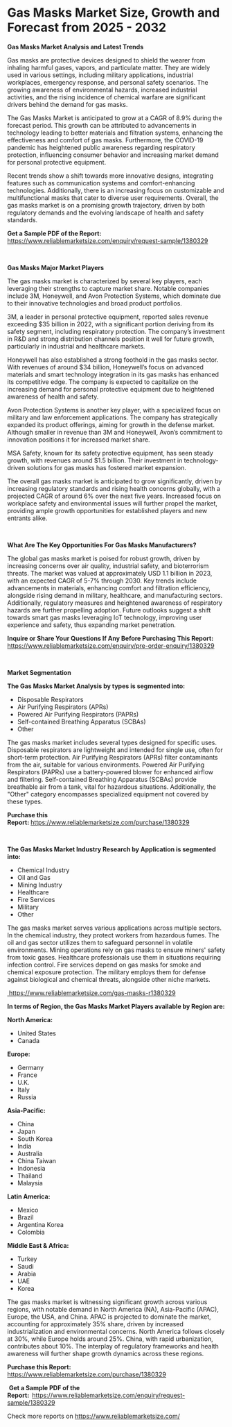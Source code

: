 <p><h1>Gas Masks Market Size, Growth and Forecast from 2025 - 2032</h1></p><p><strong>Gas Masks Market Analysis and Latest Trends</strong></p>
<p><p>Gas masks are protective devices designed to shield the wearer from inhaling harmful gases, vapors, and particulate matter. They are widely used in various settings, including military applications, industrial workplaces, emergency response, and personal safety scenarios. The growing awareness of environmental hazards, increased industrial activities, and the rising incidence of chemical warfare are significant drivers behind the demand for gas masks.</p><p>The Gas Masks Market is anticipated to grow at a CAGR of 8.9% during the forecast period. This growth can be attributed to advancements in technology leading to better materials and filtration systems, enhancing the effectiveness and comfort of gas masks. Furthermore, the COVID-19 pandemic has heightened public awareness regarding respiratory protection, influencing consumer behavior and increasing market demand for personal protective equipment.</p><p>Recent trends show a shift towards more innovative designs, integrating features such as communication systems and comfort-enhancing technologies. Additionally, there is an increasing focus on customizable and multifunctional masks that cater to diverse user requirements. Overall, the gas masks market is on a promising growth trajectory, driven by both regulatory demands and the evolving landscape of health and safety standards.</p></p>
<p><strong>Get a Sample PDF of the Report:&nbsp;</strong> <a href="https://www.reliablemarketsize.com/enquiry/request-sample/1380329?utm_campaign=1898&utm_medium=2&utm_source=Github&utm_content=ia&utm_term=09022025&utm_id=gas-masks">https://www.reliablemarketsize.com/enquiry/request-sample/1380329</a></p>
<p>&nbsp;</p>
<p><strong>Gas Masks Major Market Players</strong></p>
<p><p>The gas masks market is characterized by several key players, each leveraging their strengths to capture market share. Notable companies include 3M, Honeywell, and Avon Protection Systems, which dominate due to their innovative technologies and broad product portfolios.</p><p>3M, a leader in personal protective equipment, reported sales revenue exceeding $35 billion in 2022, with a significant portion deriving from its safety segment, including respiratory protection. The company’s investment in R&D and strong distribution channels position it well for future growth, particularly in industrial and healthcare markets.</p><p>Honeywell has also established a strong foothold in the gas masks sector. With revenues of around $34 billion, Honeywell’s focus on advanced materials and smart technology integration in its gas masks has enhanced its competitive edge. The company is expected to capitalize on the increasing demand for personal protective equipment due to heightened awareness of health and safety.</p><p>Avon Protection Systems is another key player, with a specialized focus on military and law enforcement applications. The company has strategically expanded its product offerings, aiming for growth in the defense market. Although smaller in revenue than 3M and Honeywell, Avon’s commitment to innovation positions it for increased market share.</p><p>MSA Safety, known for its safety protective equipment, has seen steady growth, with revenues around $1.5 billion. Their investment in technology-driven solutions for gas masks has fostered market expansion.</p><p>The overall gas masks market is anticipated to grow significantly, driven by increasing regulatory standards and rising health concerns globally, with a projected CAGR of around 6% over the next five years. Increased focus on workplace safety and environmental issues will further propel the market, providing ample growth opportunities for established players and new entrants alike.</p></p>
<p>&nbsp;</p>
<p><strong>What Are The Key Opportunities For Gas Masks Manufacturers?</strong></p>
<p><p>The global gas masks market is poised for robust growth, driven by increasing concerns over air quality, industrial safety, and bioterrorism threats. The market was valued at approximately USD 1.1 billion in 2023, with an expected CAGR of 5-7% through 2030. Key trends include advancements in materials, enhancing comfort and filtration efficiency, alongside rising demand in military, healthcare, and manufacturing sectors. Additionally, regulatory measures and heightened awareness of respiratory hazards are further propelling adoption. Future outlooks suggest a shift towards smart gas masks leveraging IoT technology, improving user experience and safety, thus expanding market penetration.</p></p>
<p><strong>Inquire or Share Your Questions If Any Before Purchasing This Report:</strong> <a href="https://www.reliablemarketsize.com/enquiry/pre-order-enquiry/1380329?utm_campaign=1898&utm_medium=2&utm_source=Github&utm_content=ia&utm_term=09022025&utm_id=gas-masks">https://www.reliablemarketsize.com/enquiry/pre-order-enquiry/1380329</a></p>
<p>&nbsp;</p>
<p><strong>Market Segmentation</strong></p>
<p><strong>The Gas Masks Market Analysis by types is segmented into:</strong></p>
<p><ul><li>Disposable Respirators</li><li>Air Purifying Respirators (APRs)</li><li>Powered Air Purifying Respirators (PAPRs)</li><li>Self-contained Breathing Apparatus (SCBAs)</li><li>Other</li></ul></p>
<p><p>The gas masks market includes several types designed for specific uses. Disposable respirators are lightweight and intended for single use, often for short-term protection. Air Purifying Respirators (APRs) filter contaminants from the air, suitable for various environments. Powered Air Purifying Respirators (PAPRs) use a battery-powered blower for enhanced airflow and filtering. Self-contained Breathing Apparatus (SCBAs) provide breathable air from a tank, vital for hazardous situations. Additionally, the "Other" category encompasses specialized equipment not covered by these types.</p></p>
<p><strong>Purchase this Report:&nbsp;</strong><a href="https://www.reliablemarketsize.com/purchase/1380329?utm_campaign=1898&utm_medium=2&utm_source=Github&utm_content=ia&utm_term=09022025&utm_id=gas-masks">https://www.reliablemarketsize.com/purchase/1380329</a></p>
<p>&nbsp;</p>
<p><strong>The Gas Masks Market Industry Research by Application is segmented into:</strong></p>
<p><ul><li>Chemical Industry</li><li>Oil and Gas</li><li>Mining Industry</li><li>Healthcare</li><li>Fire Services</li><li>Military</li><li>Other</li></ul></p>
<p><p>The gas masks market serves various applications across multiple sectors. In the chemical industry, they protect workers from hazardous fumes. The oil and gas sector utilizes them to safeguard personnel in volatile environments. Mining operations rely on gas masks to ensure miners' safety from toxic gases. Healthcare professionals use them in situations requiring infection control. Fire services depend on gas masks for smoke and chemical exposure protection. The military employs them for defense against biological and chemical threats, alongside other niche markets.</p></p>
<p><a href="https://www.reliablemarketsize.com/gas-masks-r1380329?utm_campaign=1898&utm_medium=2&utm_source=Github&utm_content=ia&utm_term=09022025&utm_id=gas-masks">&nbsp;https://www.reliablemarketsize.com/gas-masks-r1380329</a></p>
<p><strong>In terms of Region, the Gas Masks Market Players available by Region are:</strong></p>
<p>
    <p> <strong> North America: </strong>
        <ul>
            <li>United States</li>
            <li>Canada</li>
        </ul>
        </p> 
    <p> <strong> Europe: </strong>
        <ul>
            <li>Germany</li>
            <li>France</li>
            <li>U.K.</li>
            <li>Italy</li>
            <li>Russia</li>
        </ul>
        </p> 
    <p> <strong> Asia-Pacific: </strong>
        <ul>
            <li>China</li>
            <li>Japan</li>
            <li>South Korea</li>
            <li>India</li>
            <li>Australia</li>
            <li>China Taiwan</li>
            <li>Indonesia</li>
            <li>Thailand</li>
            <li>Malaysia</li>
        </ul>
        </p> 
    <p> <strong> Latin America: </strong>
        <ul>
            <li>Mexico</li>
            <li>Brazil</li>
            <li>Argentina Korea</li>
            <li>Colombia</li>
        </ul>
        </p> 
    <p> <strong> Middle East & Africa: </strong>
        <ul>
            <li>Turkey</li>
            <li>Saudi</li>
            <li>Arabia</li>
            <li>UAE</li>
            <li>Korea</li>
        </ul>
    </p>
    </p>
<p><p>The gas masks market is witnessing significant growth across various regions, with notable demand in North America (NA), Asia-Pacific (APAC), Europe, the USA, and China. APAC is projected to dominate the market, accounting for approximately 35% share, driven by increased industrialization and environmental concerns. North America follows closely at 30%, while Europe holds around 25%. China, with rapid urbanization, contributes about 10%. The interplay of regulatory frameworks and health awareness will further shape growth dynamics across these regions.</p></p>
<p><strong>Purchase this Report: </strong><a href="https://www.reliablemarketsize.com/purchase/1380329?utm_campaign=1898&utm_medium=2&utm_source=Github&utm_content=ia&utm_term=09022025&utm_id=gas-masks">https://www.reliablemarketsize.com/purchase/1380329</a></p>
<p>&nbsp;<strong>Get a Sample PDF of the Report:&nbsp;&nbsp;</strong><a href="https://www.reliablemarketsize.com/enquiry/request-sample/1380329?utm_campaign=1898&utm_medium=2&utm_source=Github&utm_content=ia&utm_term=09022025&utm_id=gas-masks">https://www.reliablemarketsize.com/enquiry/request-sample/1380329</a></p>
<p><strong></strong></p>
<p>Check more reports on <a href="https://www.reliablemarketsize.com/?utm_campaign=1898&utm_medium=2&utm_source=Github&utm_content=ia&utm_term=09022025&utm_id=gas-masks">https://www.reliablemarketsize.com/</a></p>